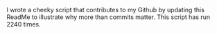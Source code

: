 I wrote a cheeky script that contributes to my Github by updating this ReadMe to illustrate why more than commits matter. This script has run 2240 times.